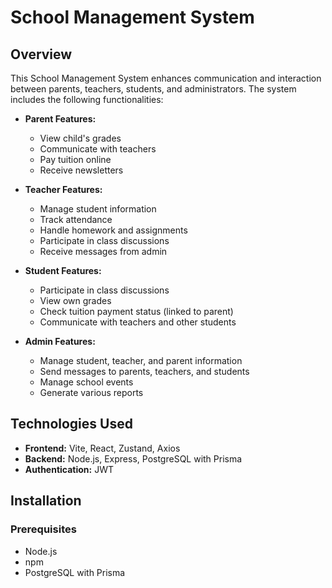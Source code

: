 # School Management System

## Overview

This School Management System enhances communication and interaction between parents, teachers, students, and administrators. The system includes the following functionalities:

- **Parent Features:**
  - View child's grades
  - Communicate with teachers
  - Pay tuition online
  - Receive newsletters

- **Teacher Features:**
  - Manage student information
  - Track attendance
  - Handle homework and assignments
  - Participate in class discussions
  - Receive messages from admin

- **Student Features:**
  - Participate in class discussions
  - View own grades
  - Check tuition payment status (linked to parent)
  - Communicate with teachers and other students

- **Admin Features:**
  - Manage student, teacher, and parent information
  - Send messages to parents, teachers, and students
  - Manage school events
  - Generate various reports

## Technologies Used

- **Frontend:** Vite, React, Zustand, Axios
- **Backend:** Node.js, Express, PostgreSQL with Prisma
- **Authentication:** JWT

## Installation

### Prerequisites

- Node.js
- npm
- PostgreSQL with Prisma


